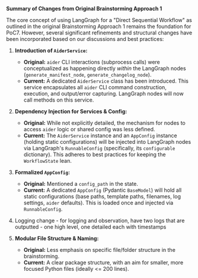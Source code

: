 **Summary of Changes from Original Brainstorming Approach 1**

The core concept of using LangGraph for a "Direct Sequential Workflow" as outlined in the original Brainstorming Approach 1 remains the foundation for PoC7. However, several significant refinements and structural changes have been incorporated based on our discussions and best practices:

1.  **Introduction of `AiderService`:**
    * **Original:** `aider` CLI interactions (subprocess calls) were conceptualized as happening directly *within* the LangGraph nodes (`generate_manifest_node`, `generate_changelog_node`).
    * **Current:** A dedicated `AiderService` class has been introduced. This service encapsulates all `aider` CLI command construction, execution, and output/error capturing. LangGraph nodes will now call methods on this service.

2.  **Dependency Injection for Services & Config:**
    * **Original:** While not explicitly detailed, the mechanism for nodes to access `aider` logic or shared config was less defined.
    * **Current:** The `AiderService` instance and an `AppConfig` instance (holding static configurations) will be injected into LangGraph nodes via LangGraph's `RunnableConfig` (specifically, its `configurable` dictionary). This adheres to best practices for keeping the `WorkflowState` lean.

3.  **Formalized `AppConfig`:**
    * **Original:** Mentioned a `config_path` in the state.
    * **Current:** A dedicated `AppConfig` (Pydantic `BaseModel`) will hold all static configurations (base paths, template paths, filenames, log settings, `aider` defaults). This is loaded once and injected via `RunnableConfig`.

4.  Logging change - for logging and observation, have two logs that are outputted - one high level, one detailed each with timestamps

5.  **Modular File Structure & Naming:**
    * **Original:** Less emphasis on specific file/folder structure in the brainstorming.
    * **Current:** A clear package structure, with an aim for smaller, more focused Python files (ideally <= 200 lines).